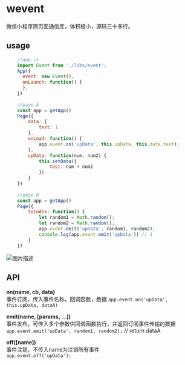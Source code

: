 # wevent
微信小程序跨页面通信库，体积极小，源码三十多行。


## usage
```javascript
    //app.js
    import Event from './libs/event';
    App({
      event: new Event(),
      onLaunch: function() {
      },
    })
    
    //page A
    const app = getApp()
    Page({
        data: {
            test: 1
        },
        onLoad: function() {
            app.event.on('upData', this.upData, this.data.test);
        },
        upData: function(num, num2) {
            this.setData({
                test: num + num2
            })
        }
    })
    
    //page B
    const app = getApp()
    Page({
        toIndex: function() {
        	let random1 = Math.random();
        	let random2 = Math.random();
        	app.event.emit('upData', random1, random2);
            console.log(app.event.emit('upData')) // 1
        }
    })
```
![图片描述](https://sfault-image.b0.upaiyun.com/411/583/4115839975-5982944d4eed5_articlex)


## API
**on(name, cb, data)**  
事件订阅，传入事件名称，回调函数，数据
`app.event.on('upData', this.upData, dataA)`  


**emit(name, [params, ...])**  
事件发布，可传入多个参数供回调函数执行，并返回订阅事件传输的数据
`app.event.emit('upData', random1, random2);`    // return dataA


**off([name])**   
事件注销，不传入name为注销所有事件   
`app.event.off('upData');`   

[1]: /img/bVR86h